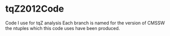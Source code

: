 # tqZ2012Code
Code I use for tqZ analysis
Each branch is named for the version of CMSSW the ntuples which this code uses have been produced.
